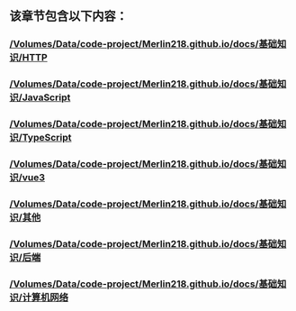
  ## 该章节包含以下内容：
  
  

  ### [/Volumes/Data/code-project/Merlin218.github.io/docs/基础知识/HTTP](/Volumes/Data/code-project/Merlin218.github.io/docs/基础知识/HTTP)

  

  ### [/Volumes/Data/code-project/Merlin218.github.io/docs/基础知识/JavaScript](/Volumes/Data/code-project/Merlin218.github.io/docs/基础知识/JavaScript)

  

  ### [/Volumes/Data/code-project/Merlin218.github.io/docs/基础知识/TypeScript](/Volumes/Data/code-project/Merlin218.github.io/docs/基础知识/TypeScript)

  

  ### [/Volumes/Data/code-project/Merlin218.github.io/docs/基础知识/vue3](/Volumes/Data/code-project/Merlin218.github.io/docs/基础知识/vue3)

  

  ### [/Volumes/Data/code-project/Merlin218.github.io/docs/基础知识/其他](/Volumes/Data/code-project/Merlin218.github.io/docs/基础知识/其他)

  

  ### [/Volumes/Data/code-project/Merlin218.github.io/docs/基础知识/后端](/Volumes/Data/code-project/Merlin218.github.io/docs/基础知识/后端)

  

  ### [/Volumes/Data/code-project/Merlin218.github.io/docs/基础知识/计算机网络](/Volumes/Data/code-project/Merlin218.github.io/docs/基础知识/计算机网络)

  